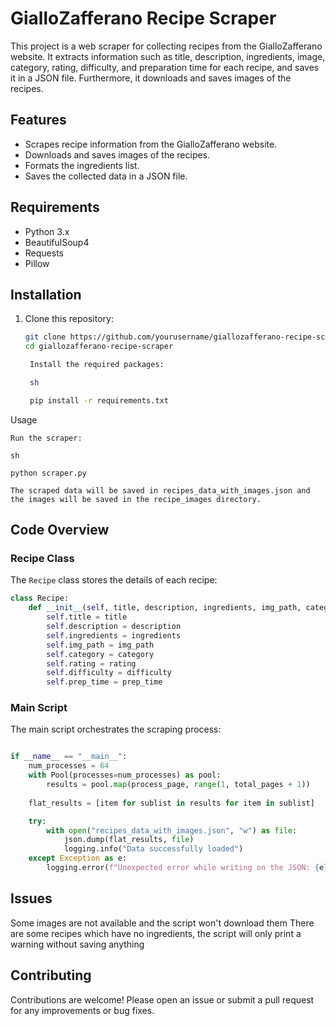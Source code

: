 # GialloZafferano Recipe Scraper

This project is a web scraper for collecting recipes from the GialloZafferano website. It extracts information such as title, description, ingredients, image, category, rating, difficulty, and preparation time for each recipe, and saves it in a JSON file. Furthermore, it downloads and saves images of the recipes.

## Features

- Scrapes recipe information from the GialloZafferano website.
- Downloads and saves images of the recipes.
- Formats the ingredients list.
- Saves the collected data in a JSON file.

## Requirements

- Python 3.x
- BeautifulSoup4
- Requests
- Pillow

## Installation

1. Clone this repository:

   ```sh
   git clone https://github.com/yourusername/giallozafferano-recipe-scraper.git
   cd giallozafferano-recipe-scraper

    Install the required packages:

    sh

    pip install -r requirements.txt

Usage

    Run the scraper:

    sh

    python scraper.py

    The scraped data will be saved in recipes_data_with_images.json and the images will be saved in the recipe_images directory.


## Code Overview

### Recipe Class

The `Recipe` class stores the details of each recipe:

```python
class Recipe:
    def __init__(self, title, description, ingredients, img_path, category, rating, difficulty, prep_time):
        self.title = title
        self.description = description
        self.ingredients = ingredients
        self.img_path = img_path
        self.category = category
        self.rating = rating
        self.difficulty = difficulty
        self.prep_time = prep_time
```

### Main Script

The main script orchestrates the scraping process:

```python

if __name__ == "__main__":
    num_processes = 64
    with Pool(processes=num_processes) as pool:
        results = pool.map(process_page, range(1, total_pages + 1))
    
    flat_results = [item for sublist in results for item in sublist]

    try:
        with open("recipes_data_with_images.json", "w") as file:
            json.dump(flat_results, file)
            logging.info("Data successfully loaded")
    except Exception as e:
        logging.error(f"Unexpected error while writing on the JSON: {e}")
```

## Issues

Some images are not available and the script won't download them
There are some recipes which have no ingredients, the script will only print a warning without saving anything

## Contributing

Contributions are welcome! Please open an issue or submit a pull request for any improvements or bug fixes.

